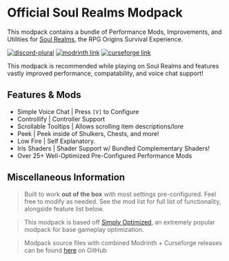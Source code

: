 # Official Soul Realms Modpack
This modpack contains a bundle of Performance Mods, Improvements, and Utilities for [Soul Realms](https://discord.soulrealms.net/), the RPG Origins Survival Experience.

[![discord-plural](https://cdn.jsdelivr.net/npm/@intergrav/devins-badges@3/assets/cozy/social/discord-plural_vector.svg)](https://discord.soulrealms.net/)
[![modrinth link](https://cdn.jsdelivr.net/npm/@intergrav/devins-badges@3/assets/cozy/available/modrinth_vector.svg)](https://modrinth.com/modpack/soul-realms)
[![curseforge link](https://cdn.jsdelivr.net/npm/@intergrav/devins-badges@3/assets/cozy/available/curseforge_vector.svg)](https://legacy.curseforge.com/minecraft/modpacks/soul-realms-modpack)

This modpack is recommended while playing on Soul Realms and features vastly improved performance, compatability, and voice chat support!

## Features & Mods
- Simple Voice Chat | Press `[V]` to Configure
- Controllify | Controller Support
- Scrollable Tooltips | Allows scrolling item descriptions/lore
- Peek | Peek inside of Shulkers, Chests, and more!
- Low Fire | Self Explanatory.
- Iris Shaders | Shader Support w/ Bundled Complementary Shaders!
- Over 25+ Well-Optimized Pre-Configured Performance Mods

## Miscellaneous Information
> Built to work **out of the box** with most settings pre-configured. Feel free to modify as needed. See the mod list for full list of functionality, alongside feature list below.

> This modpack is based off [Simply Optimized](https://modrinth.com/modpack/sop), an extremely popular modpack for base gameplay optimization.

> Modpack source files with combined Modrinth + Curseforge releases can be found [here](https://github.com/StarnovaStudios/soul-realms-modpack) on GitHub
